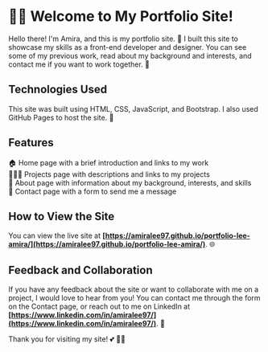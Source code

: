 # 👋🏽 **Welcome to My Portfolio Site!**

Hello there! I'm Amira, and this is my portfolio site. 🌟 I built this site to showcase my skills as a front-end developer and designer. You can see some of my previous work, read about my background and interests, and contact me if you want to work together. 🤝

## **Technologies Used**

This site was built using HTML, CSS, JavaScript, and Bootstrap. I also used GitHub Pages to host the site. 🚀

## **Features**

🏠 Home page with a brief introduction and links to my work<br>
🧑🏽‍💻 Projects page with descriptions and links to my projects<br>
📝 About page with information about my background, interests, and skills<br>
📧 Contact page with a form to send me a message<br>

## **How to View the Site**

You can view the live site at **[https://amiralee97.github.io/portfolio-lee-amira/](https://amiralee97.github.io/portfolio-lee-amira/)**. 🌐

## **Feedback and Collaboration**

If you have any feedback about the site or want to collaborate with me on a project, I would love to hear from you! You can contact me through the form on the Contact page, or reach out to me on LinkedIn at **[https://www.linkedin.com/in/amiralee97/](https://www.linkedin.com/in/amiralee97/)**. 📩

Thank you for visiting my site! 💕 🙏🏽
